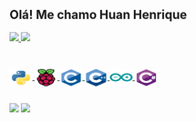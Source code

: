 ## Olá! Me chamo Huan Henrique

<div>
  <a href="https://github.com/hurikk">
  <img height="180cm" src="https://github-readme-stats.vercel.app/api?username=hurikk&show_icons=true&hide=contribs,prs&cache_seconds=86400&theme=dark">
  <img height="180cm" src="https://github-readme-stats.vercel.app/api/top-langs/?username=hurikk&hide_progress=true&theme=dark">
</div>

##

<div style="display: inline_block"><br>
  <img align="center" alt="hurik-Python" height="30" width="40" src="https://raw.githubusercontent.com/devicons/devicon/master/icons/python/python-original.svg">
  <img align="center" alt="hurik-RaspberryPi" height="30" width="40" src="https://raw.githubusercontent.com/devicons/devicon/master/icons/raspberrypi/raspberrypi-original.svg">
  <img align="center" alt="hurik-C" height="30" width="40" src="https://raw.githubusercontent.com/devicons/devicon/master/icons/c/c-original.svg">
  <img align="center" alt="hurik-C++" height="30" width="40" src="https://raw.githubusercontent.com/devicons/devicon/master/icons/cplusplus/cplusplus-original.svg">
  <img align="center" alt="hurik-Arduino" height="30" width="40" src="https://raw.githubusercontent.com/devicons/devicon/master/icons/arduino/arduino-original.svg">
  <img align="center" alt="Rafa-Csharp" height="30" width="40" src="https://raw.githubusercontent.com/devicons/devicon/master/icons/csharp/csharp-original.svg">
</div>
  
##
 
<div> 
  <!-- <a href="https://instagram.com/rafaballerini" target="_blank"><img src="https://img.shields.io/badge/-Instagram-%23E4405F?style=for-the-badge&logo=instagram&logoColor=white" target="_blank"></a> -->
  <a href = "mailto:huanprofs033@gmail.com"><img src="https://img.shields.io/badge/-Gmail-%23333?style=for-the-badge&logo=gmail&logoColor=white" target="_blank"></a>
  <a href="https://www.linkedin.com/in/huan-henrique-023b6a349" target="_blank"><img src="https://img.shields.io/badge/-LinkedIn-%230077B5?style=for-the-badge&logo=linkedin&logoColor=white" target="_blank"></a>
</div>
